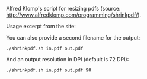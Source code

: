 Alfred Klomp's script for resizing pdfs (source: http://www.alfredklomp.com/programming/shrinkpdf/).

Usage excerpt from the site:

You can also provide a second filename for the output:
```
./shrinkpdf.sh in.pdf out.pdf
```

And an output resolution in DPI (default is 72 DPI):
```
./shrinkpdf.sh in.pdf out.pdf 90
```
